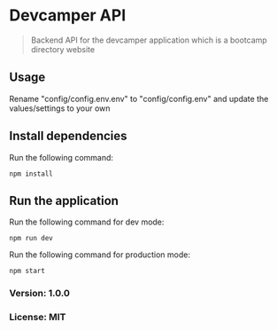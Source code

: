 # Devcamper API

> Backend API for the devcamper application which is a bootcamp directory website


## Usage

Rename "config/config.env.env" to "config/config.env" and update the values/settings to your own

## Install dependencies

Run the following command: 
```
npm install
```

## Run the application 

Run the following command for dev mode: 

```
npm run dev
```

Run the following command for production mode: 
```
npm start
```

### Version: 1.0.0
### License: MIT
